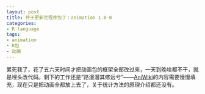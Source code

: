 ```yaml
---
layout: post
title: 终于更新完程序包了：animation 1.0-0
categories:
- R language
tags:
- animation
- R包
- 动画
---
```


累死我了，花了五六天时间才把动画包的框架全部改过来，一天到晚啥都不干，就是埋头改代码。剩下的工作还是“路漫漫其修远兮”——[AniWiki](http://animation.yihui.name/)的内容需要慢慢填充，现在只是把动画全都放上去了，关于统计方法的原理介绍都还没有。
